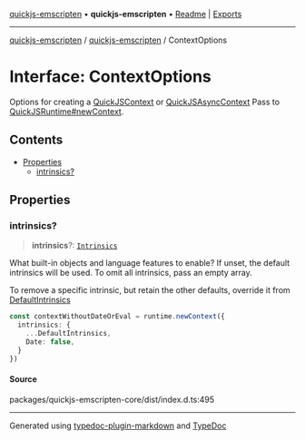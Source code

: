 [quickjs-emscripten](../../packages.md) • **quickjs-emscripten** • [Readme](../README.md) \| [Exports](../exports.md)

***

[quickjs-emscripten](../../packages.md) / [quickjs-emscripten](../exports.md) / ContextOptions

# Interface: ContextOptions

Options for creating a [QuickJSContext](../classes/QuickJSContext.md) or [QuickJSAsyncContext](../classes/QuickJSAsyncContext.md)
Pass to [QuickJSRuntime#newContext](../classes/QuickJSRuntime.md#newcontext).

## Contents

- [Properties](ContextOptions.md#properties)
  - [intrinsics?](ContextOptions.md#intrinsics)

## Properties

### intrinsics?

> **intrinsics**?: [`Intrinsics`](../exports.md#intrinsics)

What built-in objects and language features to enable?
If unset, the default intrinsics will be used.
To omit all intrinsics, pass an empty array.

To remove a specific intrinsic, but retain the other defaults,
override it from [DefaultIntrinsics](../exports.md#defaultintrinsics)
```ts
const contextWithoutDateOrEval = runtime.newContext({
  intrinsics: {
    ...DefaultIntrinsics,
    Date: false,
  }
})
```

#### Source

packages/quickjs-emscripten-core/dist/index.d.ts:495

***

Generated using [typedoc-plugin-markdown](https://www.npmjs.com/package/typedoc-plugin-markdown) and [TypeDoc](https://typedoc.org/)
